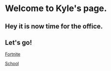 # Welcome to Kyle's page.

## Hey it is now time for the office.

## Let's go!

[Fortnite](https://www.epicgames.com/fortnite/)

[School](https://www-kyle.github.io/school/)


